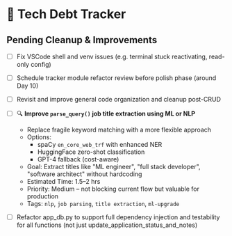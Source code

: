# 🧹 Tech Debt Tracker

## Pending Cleanup & Improvements

- [ ] Fix VSCode shell and venv issues (e.g. terminal stuck reactivating, read-only config)
- [ ] Schedule tracker module refactor review before polish phase (around Day 10)
- [ ] Revisit and improve general code organization and cleanup post-CRUD

- [ ] 🔍 **Improve `parse_query()` job title extraction using ML or NLP**
  - Replace fragile keyword matching with a more flexible approach
  - Options:
    - spaCy `en_core_web_trf` with enhanced NER
    - HuggingFace zero-shot classification
    - GPT-4 fallback (cost-aware)
  - Goal: Extract titles like "ML engineer", "full stack developer", "software architect" without hardcoding
  - Estimated Time: 1.5–2 hrs
  - Priority: Medium – not blocking current flow but valuable for production
  - Tags: `nlp`, `job parsing`, `title extraction`, `ml-upgrade`

- [ ] Refactor app_db.py to support full dependency injection and testability for all functions (not just update_application_status_and_notes)

